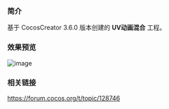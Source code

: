 ### 简介
基于 CocosCreator 3.6.0 版本创建的 **UV动画混合** 工程。

### 效果预览
![image](../../../gif/202207/2022072102.gif)

### 相关链接 
https://forum.cocos.org/t/topic/128746